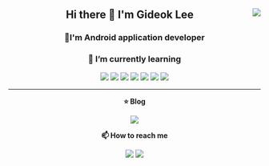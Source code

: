 <div align="center">
  
  <img align="right" src="https://github-readme-stats.vercel.app/api/top-langs/?username=GideokLee&theme=dracula&layout=compact&langs_count=8"/>
  
  ## Hi there 👋 I'm Gideok Lee
  ### __💬I'm Android application developer__
  ### __🌱 I’m currently learning__
  <img src="https://img.shields.io/badge/Android-3DDC84?style=flat-square&logo=Android&logoColor=white"/>
  <img src="https://img.shields.io/badge/Kotlin-7F52FF?style=flat-square&logo=Kotlin&logoColor=white"/>
  <img src="https://img.shields.io/badge/Flutter-02569B?style=flat-square&logo=Flutter&logoColor=white"/>
  <img src="https://img.shields.io/badge/Dart-0175C2?style=flat-square&logo=Dart&logoColor=white"/>
  <img src="https://img.shields.io/badge/Spring-6DB33F?style=flat-square&logo=Spring&logoColor=white"/>
  <img src="https://img.shields.io/badge/Java-007396?style=flat-square&logo=javag&logoColor=white"/>
  <img src="https://img.shields.io/badge/C++-00599C?style=flat-square&logo=C++&logoColor=white"/>
  <br>
  
  ---

  __:star: Blog__

  <a href="https://velog.io/@dlrlejr132"><img src="https://img.shields.io/badge/kiddo.log-3DDC84?style=flat-square&logo=Velog&logoColor=white"/></a>
  
  <a>__📫 How to reach me__</a>
    
  <a href="mailto:kiddo3173@gmail.com"><img src="https://img.shields.io/badge/kiddo3173@gmail.com-EA4335?style=flat-square&logo=Gmail&logoColor=white"/></a>
  <a href="mailto:dlrlejr132@naver.com"><img src="https://img.shields.io/badge/dlrlejr132@naver.com-3C75A?style=flat-square&logo=Naver&logoColor=white"/></a>
  
</div>

<!--
**GideokLee/GideokLee** is a ✨ _special_ ✨ repository because its `README.md` (this file) appears on your GitHub profile.

Here are some ideas to get you started:

- 🔭 I’m currently working on ...
- 🌱 I’m currently learning ...
- 👯 I’m looking to collaborate on ...
- 🤔 I’m looking for help with ...
- 💬 Ask me about ...
- 📫 How to reach me: ...
- 😄 Pronouns: ...
- ⚡ Fun fact: ...
-->
